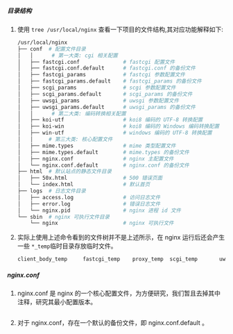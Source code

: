 ##### 目录结构

1. 使用 `tree /usr/local/nginx` 查看一下项目的文件结构,其对应功能解释如下:

   ```bash
   /usr/local/nginx 
   ├── conf  # 配置文件目录
   │   │	  # 第一大类: cgi 相关配置
   │   ├── fastcgi.conf              # fastcgi 配置文件
   │   ├── fastcgi.conf.default      # fastcgi.conf 的备份文件
   │   ├── fastcgi_params            # fastcgi 参数配置文件
   │   ├── fastcgi_params.default    # fastcgi_params 的备份文件
   │   ├── scgi_params               # scgi 参数配置文件
   │   ├── scgi_params.default       # scgi_params 的备份文件
   │   ├── uwsgi_params              # uwsgi 参数配置文件
   │   ├── uwsgi_params.default      # uwsgi_params 的备份文件
   │   │	  # 第二大类: 编码转换相关配置
   │   ├── koi-utf                   # koi8 编码的 UTF-8 转换配置
   │   ├── koi-win                   # koi8 编码的 Windows 编码转换配置
   │   ├── win-utf                   # windows 编码的 UTF-8 转换配置
   │   │     # 第三大类: 核心配置文件
   │   ├── mime.types                # mime 类型配置文件
   │   ├── mime.types.default        # mime.types 的备份文件
   │   ├── nginx.conf                # nginx 主配置文件
   │   └── nginx.conf.default        # nginx.conf 的备份文件
   ├── html  # 默认站点的静态文件目录
   │   ├── 50x.html                  # 500 错误页面
   │   └── index.html                # 默认首页
   ├── logs  # 日志文件目录
   │   ├── access.log                # 访问日志文件
   │   ├── error.log                 # 错误日志文件
   │   └── nginx.pid                 # nginx 进程 id 文件
   └── sbin  # nginx 可执行文件目录
       └── nginx                     # nginx 可执行文件
   ```

2. 实际上使用上述命令看到的文件树并不是上述所示，在 nginx 运行后还会产生一些 `*_temp`临时目录存放临时文件。

   ```bash
   client_body_temp 	fastcgi_temp 	proxy_temp 	scgi_temp 		uwsgi_temp
   ```





##### nginx.conf

1. nginx.conf 是 nginx 的一个核心配置文件，为方便研究，我们暂且去掉其中注释，研究其最小配置版本。

   ```ini
   
   ```

   

2. 对于 nginx.conf，存在一个默认的备份文件，即 nginx.conf.default 。


